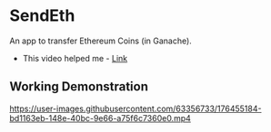 # SendEth

An app to transfer Ethereum Coins (in Ganache).

- This video helped me - [Link](https://youtu.be/jaMFEOCq_1s)


## Working Demonstration

https://user-images.githubusercontent.com/63356733/176455184-bd1163eb-148e-40bc-9e66-a75f6c7360e0.mp4


